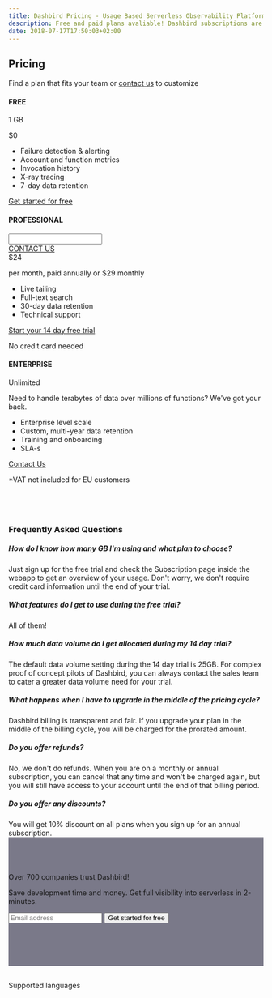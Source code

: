 ```yaml
---
title: Dashbird Pricing - Usage Based Serverless Observability Platform
description: Free and paid plans avaliable! Dashbird subscriptions are priced by usage and measured in GB. The plans currently cover AWS Lambda, AWS X-Ray and API Gateway and offer wide range of monitoring, alerting and debugging features. Great value for money!
date: 2018-07-17T17:50:03+02:00
---
```


<script>
  document
    .querySelector('#navigation ul li.nav-item.pricing')
    .classList
    .add('active')

</script>

<section class="container dark-bg pricing-page" >

  <div class="row">
    <div class="col text-center mt-5 mb-3">
      <h1 class="roboto-mono">Pricing</h1>
      <p class="h5 mt-3 mb-5 sf-ui-text">Find a plan that fits your team or <a href='/contact-sales'>contact us</a> to customize</p>
    </div>
  </div>

  <div class="row justify-content-md-center align-items-center sf-ui-text">  
    <div class="col-sm-12 col-md-12 mb-5">
      <div class="row">
        <div class="col-12 col-md-4 mw-250 mt-4 flex-order-2">
          <div class="pricing-box bg-white top-lgreen text-center p-4 pb-md-0">
            <h4 class="mt-md-2 mb-md-3 lgreen roboto-mono">FREE</h4>
            <p class="h4">1 GB </p>
            <p class="pricing-desc"></p>
            <p class="pricing-val">$0</p>
            <p class="pricing-val-spec"></p>
          </div>
          <div class='text-center p-4 pt-0 bg-white'>
            <ul class='pricing-features pb-3'>
              <li>Failure detection & alerting</li>
              <li>Account and function metrics</li>
              <li>Invocation history</li>
              <li>X-ray tracing</li>
              <li>7-day data retention</li>
            </ul>
            <a class="btn cta-btn cta-pink w-100" role="button" href='/register' target='_blank'>Get started for free</a>
          </div>
        </div>
        <div class="col-12 col-md-4 mw-250 flex-order-1">
          <div class="col-inner">
            <div class="pricing-box bg-white top-lpurple text-center pt-4 pl-4 pr-4 pb-1">
              <h4 class="mt-2 mb-4 lpurple">PROFESSIONAL</h4>
              <div class='row' id='custom' style='display:none'>
                <div class='col'>
                  <a class="btn cta-btn cta-secondary" role="button" href='/contact-us' target='_blank'>CONTACT US</a>
                </div>
              </div>
              <div id='priced' class="pb-3">
                <div class='row' >
                  <div class="priced-slider p-4 pt-7 pb-3 w-100">
                    <input id="price-slider" type="text" data-slider-ticks="[1, 2, 3, 4, 5, 6]" data-slider-ticks-snap-bounds="6" data-slider-value="3" data-slider-ticks-labels="['5 GB', '25', '100', 200', '300', '300+']"/>
                  </div>
                </div>
              <div class='row d-none no-price' id='custom'>
                <div class='col'>
                  <a class="btn cta-btn cta-secondary" role="button" href='/contact-us' target='_blank'>CONTACT US</a>
                </div>
              </div>
                <div class='row has-price' >
                  <div class='col'>
                    <span class="h1 annual-cost">$<span id='annual-cost'>24</span></span>
                  </div>
                </div>
                <p class="text-center text-secondary my-2 small has-price">per month, paid annually or $<span id='monthly-cost'>29</span> monthly</p>
              </div>
            </div>
            <div class='text-center  p-4 pt-0 bg-white'>
              <ul class='pricing-features pb-3'>
                  <li>Live tailing</li>
                  <li>Full-text search</li>
                  <li>30-day data retention</li>
                  <li>Technical support</li>
                </ul>
              <a class="btn cta-btn cta-pink w-100" role="button" href='/register' target='_blank'>Start your 14 day free trial</a>
              <p class="text-center text-secondary small p-1 m-0">No credit card needed</p>
            </div>
          </div>
        </div>
        <div class="col-12 col-md-4 mw-250 mt-4 flex-order-3">
          <div class="pricing-box bg-white top-lorange text-center p-4 pb-md-0 ">
            <h4 class="mt-2 mb-3 lorange roboto-mono">ENTERPRISE</h4>
            <p class=" h4">Unlimited</p>
            <p class="pricing-desc" id="enterprise">Need to handle terabytes of data over millions of functions? We've got your back.</p>
            <p class="pricing-val"></p>
            <p class="pricing-val-spec"></p>
          </div>
          <div class='text-center p-4 pt-0 bg-white'>
            <ul class='pricing-features pb-3'>
              <li>Enterprise level scale</li>
              <li>Custom, multi-year data retention</li>
              <li>Training and onboarding</li>
              <li>SLA-s</li>
            </ul>
            <a class="btn cta-btn cta-pink w-100" role="button" href='/contact-us' target='_blank'>Contact Us</a>
          </div>
        </div>
      </div>
      <div class="row">
        <p class="price-vat text-center small w-100 pt-4">*VAT not included for EU customers</p>
      </div>
    </div>
  </div>
</section>

<section class="container-fluid blue-bg pricing-page" >
    <div class="container">
      <div class="row">
        <div class="col-lg-8 col-12 pb-5 m-auto">
        <h3 class='text-center mb-5 roboto-mono' style='margin-top: 80px;'>Frequently Asked Questions</h3>
        <div class='accordion' id='faqs'>
          <div class='card'>
            <div class="card-header" id="headingOne">
              <h5 class="mb-0"class="btn" type="button" data-toggle="collapse" data-target="#collapseOne" aria-expanded="true" aria-controls="collapseOne">
                  How do I know how many GB I'm using and what plan to choose?
                <!-- </button> -->
              </h5>
            </div>
            <div id="collapseOne" class="collapse hide" aria-labelledby="headingOne" data-parent="#accordionExample">
              <div class="card-body">
                Just sign up for the free trial and check the Subscription page inside the webapp to get an overview of your usage. Don't worry, we don't require credit card information until the end of your trial.
              </div>
            </div>
          </div>
          <div class='card'>
            <div class="card-header" id="headingTwo">
              <h5 class="mb-0" class="btn" type="button" data-toggle="collapse" data-target="#collapseTwo" aria-expanded="true" aria-controls="collapseTwo">
                  What features do I get to use during the free trial?
              </h5>
            </div>
            <div id="collapseTwo" class="collapse hide" aria-labelledby="headingTwo" data-parent="#accordionExample">
              <div class="card-body">
              All of them!
              </div>
            </div>
          </div>
          <div class='card'>
            <div class="card-header" id="headingSix">
              <h5 class="mb-0" class="btn" type="button" data-toggle="collapse" data-target="#collapseSix" aria-expanded="true" aria-controls="collapseSix">
                 How much data volume do I get allocated during my 14 day trial? 
              </h5>
            </div>
            <div id="collapseSix" class="collapse hide" aria-labelledby="headingSix" data-parent="#accordionExample">
              <div class="card-body">
              The default data volume setting during the 14 day trial is 25GB. For complex proof of concept pilots of Dashbird, you can always contact the sales team to cater a greater data volume need for your trial.
              </div>
            </div>
          </div>
          <div class='card'>
            <div class="card-header" id="headingThree">
              <h5 class="mb-0" class="btn" type="button" data-toggle="collapse" data-target="#collapseThree" aria-expanded="true" aria-controls="collapseThree">
                  What happens when I have to upgrade in the middle of the pricing cycle?
              </h5>
            </div>
            <div id="collapseThree" class="collapse hide" aria-labelledby="headingThree" data-parent="#accordionExample">
              <div class="card-body">
                Dashbird billing is transparent and fair. If you upgrade your plan in the middle of the billing cycle, you will be charged for the prorated amount.
              </div>
            </div>
          </div>
          <div class='card'>
            <div class="card-header" id="headingFour">
              <h5 class="mb-0" class="btn" type="button" data-toggle="collapse" data-target="#collapseFour" aria-expanded="true" aria-controls="collapseFour">
                  Do you offer refunds?
              </h5>
            </div>
            <div id="collapseFour" class="collapse hide" aria-labelledby="headingFour" data-parent="#accordionExample">
              <div class="card-body">
                No, we don't do refunds. When you are on a monthly or annual subscription, you can cancel that any time and won't be charged again, but you will still have access to your account until the end of that billing period.
              </div>
            </div>
          </div>
          <div class='card'>
            <div class="card-header" id="headingFive">
              <h5 class="mb-0" class="btn" type="button" data-toggle="collapse" data-target="#collapseFive" aria-expanded="true" aria-controls="collapseFive">
                  Do you offer any discounts?
              </h5>
            </div>
            <div id="collapseFive" class="collapse hide" aria-labelledby="headingFive" data-parent="#accordionExample">
              <div class="card-body">
                You will get 10% discount on all plans when you sign up for an annual subscription.
              </div>
            </div>
          </div>
        </div>
      </div>
    </div>
  </div>
</section>

<section class="container-fluid" style='background-image: url("/images/blake.jpg"); background-size: cover;box-shadow: inset 0 0 0 1000px rgba(35, 34, 61, 0.6); padding-top: 70px; padding-bottom: 70px;'>
    <div class="row justify-content-center">
      <div class="col-lg-6 center p-2 cta-black bg-cta text-center">
        <span class="h3 roboto-mono mt-5 mb-4 d-block">Over 700 companies trust Dashbird!</span>
        <p class="mt-3 lh-3 d-block">Save development time and money. Get full visibility into serverless in 2-minutes.</p>
        <form class='form-inline justify-content-center mt-md-5 mb-5' name="trial-form">
            <input type="email" class="cta-input mb-2 mb-md-0 mt-5 mt-md-0 mr-md-2 d-block d-md-inline" placeholder='Email address' name="email" required>
            <button class="d-block d-md-inline cta-btn cta-pink" id='signup' type="submit">Get started for free</button>
        </form>
      </div>
    </div>
</section>

<section class="container-fluid dark-bg">
  <div class="row justify-content-center">
    <div class='col-12 col-md-7 text-center' style='padding-top: 30px;'>
        <span class='mx-auto roboto-mono text-light-gray'>Supported languages</span>
      <div class='row content-justify-center align-items-center' style='margin-top: 30px; margin-bottom: 40px;'>
        <div class='col-12 languages-icons '>
          <img class="b-lazy" src="data:image/gif;base64,R0lGODlhAQABAAAAACH5BAEKAAEALAAAAAABAAEAAAICTAEAOw=="  data-src='/images/socialproof/logo-python@2x.png'>
          <img class="b-lazy" src="data:image/gif;base64,R0lGODlhAQABAAAAACH5BAEKAAEALAAAAAABAAEAAAICTAEAOw=="  data-src='/images/socialproof/logo-java@2x.png'>
          <img class="b-lazy" src="data:image/gif;base64,R0lGODlhAQABAAAAACH5BAEKAAEALAAAAAABAAEAAAICTAEAOw=="  data-src='/images/socialproof/logo-csharp@2x.png'>
          <img class="b-lazy" src="data:image/gif;base64,R0lGODlhAQABAAAAACH5BAEKAAEALAAAAAABAAEAAAICTAEAOw=="  data-src='/images/socialproof/logo-nodejs@2x.png'>
          <img class="b-lazy" src="data:image/gif;base64,R0lGODlhAQABAAAAACH5BAEKAAEALAAAAAABAAEAAAICTAEAOw=="  data-src='/images/socialproof/logo-go@2x.png'>
        </div>
      </div>
    </div>
  </div>
</section>

<script>
  fbq('track', 'ViewContent', {
    content_ids: 'pricing',
  });
</script>
